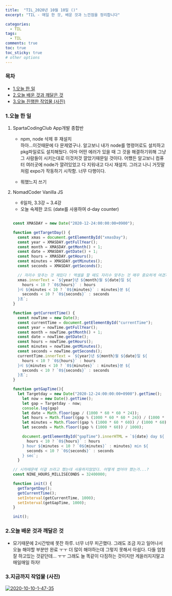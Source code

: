 ```yaml
---
title:  "TIL_2020년 10월 10일 ()"
excerpt: "TIL - 매일 한 것, 배운 것과 느낀점을 정리합니다"

categories:
  - TIL
tags:
  - TIL
comments: true
toc: true
toc_sticky: true
# other options
---
```



<h3>목차</h3>

- [1.오늘 한 일](#1오늘-한-일)
- [2.오늘 배운 것과 깨달은 것](#2오늘-배운-것과-깨달은-것)
- [3.오늘 진행한 작업물 (사진)](#3오늘-진행한-작업물-사진)
  

### 1.오늘 한 일
    
1. SpartaCodingClub App개발 종합반
    - npm, node 삭제 후 재설치  
    하아...이것때문에 다 문제였구나. 알고보니 내가 node를 명령어로도 설치하고 pkg파일로도 설치해뒀다.
    아마 어떤 에러가 있을 때 그 것을 해결하기위해 그냥 그 사람들이 시키는대로 이것저것 깔았기때문일 것이다.
    어쨌든 알고보니 컴퓨터 여러곳에 node가 깔려있었고 다 지워내고 다시 재설치.
    그러고 나니 거짓말처럼 expo가 작동하기 시작함. 너무 다행이다.
    
    - 뭐했느지 쓰기
    
    
    
2. NomadCoder Vanilla JS
    - 6일차, 3.3강 ~ 3.4강
    - 오늘 숙제한 코드 (date를 사용하여 d-day counter)

    ```javascript

    const XMASDAY = new Date("2020-12-24:00:00:00+0900");
    
    function getTargetDay() {
      const xmas = document.getElementById("xmasDay");
      const year = XMASDAY.getFullYear();
      const month = XMASDAY.getMonth() + 1;
      const date = XMASDAY.getDate() + 1;
      const hours = XMASDAY.getHours();
      const minutes = XMASDAY.getMinutes();
      const seconds = XMASDAY.getSeconds();
    
      // 자리수 맞추는 것 재밌다 ! 엑셀을 할 때도 자리수 맞추는 것 매우 중요하게 여겼기 때문에 ~
      xmas.innerText = `${year}년 ${month}월 ${date}일 ${
        hours < 10 ? `0${hours}` : hours
      }시 ${minutes < 10 ? `0${minutes}` : minutes}분 ${
        seconds < 10 ? `0${seconds}` : seconds
      }초`;
    }
    
    function getCurrentTime() {
      const nowTime = new Date();
      const currentTime = document.getElementById("currentTime");
      const year = nowTime.getFullYear();
      const month = nowTime.getMonth() + 1;
      const date = nowTime.getDate();
      const hours = nowTime.getHours();
      const minutes = nowTime.getMinutes();
      const seconds = nowTime.getSeconds();
      currentTime.innerText = `${year}년 ${month}월 ${date}일 ${
        hours < 10 ? `0${hours}` : hours
      }시 ${minutes < 10 ? `0${minutes}` : minutes}분 ${
        seconds < 10 ? `0${seconds}` : seconds
      }초`;
    }
    
    function getGapTime(){
      let Targetday = new Date("2020-12-24:00:00:00+0900").getTime();
        let now = new Date().getTime();
        let gap = Targetday - now;   
        console.log(gap)
        let date = Math.floor(gap / (1000 * 60 * 60 * 24));
        let hours = Math.floor((gap % (1000 * 60 * 60 * 24)) / (1000 * 60 * 60));
        let minutes = Math.floor((gap % (1000 * 60 * 60)) / (1000 * 60));
        let seconds = Math.floor((gap % (1000 * 60)) / 1000);  
    
        document.getElementById("gapTime").innerHTML = `${date} day ${
          hours < 10 ? `0${hours}` : hours
        } hour ${minutes < 10 ? `0${minutes}` : minutes} min ${
          seconds < 10 ? `0${seconds}` : seconds
        } sec`;   
      }    
    
    // 시차때문에 이걸 쓰라고 했는데 사용하지않았다. 어떻게 썼어야 했는가...?
    const NINE_HOURS_MILLISECONDS = 32400000;   
    
    function init() {
      getTargetDay();
      getCurrentTime();
      setInterval(getCurrentTime, 1000);
      setInterval(getGapTime, 1000);
    }
    
    init();

    ```
    
   
### 2.오늘 배운 것과 깨달은 것

- 모기때문에 2시간밖에 못잔 하루. 너무 너무 피곤했다. 그래도 조금 자고 일어나서 오늘 해야할 부분만 완료 ㅜㅜ
더 많이 해야하는데 그렇지 못해서 아쉽다. 다들 엄청 잘 하고있는 것같던데... ㅜㅜ
그래도 늘 똑같이 다짐하는 것이지만 게을러지지말고 매일매일 하자!
    
### 3.지금까지 작업물 (사진)

<a href="https://ibb.co/Sr7Lmd7"><img src="https://i.ibb.co/gVFnWPF/2020-10-10-1-47-35.png" alt="2020-10-10-1-47-35" border="0"></a>